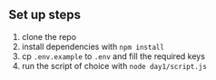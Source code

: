 ## Set up steps

1. clone the repo
2. install dependencies with `npm install`
3. cp `.env.example` to `.env` and fill the required keys
4. run the script of choice with `node day1/script.js`
